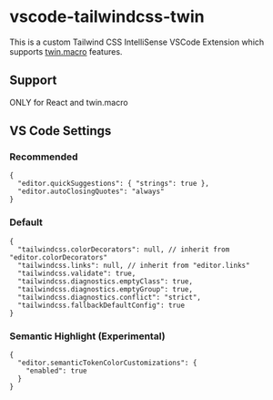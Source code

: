 # vscode-tailwindcss-twin

This is a custom Tailwind CSS IntelliSense VSCode Extension which supports [twin.macro](https://github.com/ben-rogerson/twin.macro) features.

## Support

ONLY for React and twin.macro

## VS Code Settings

### Recommended

```json5
{
  "editor.quickSuggestions": { "strings": true },
  "editor.autoClosingQuotes": "always"
}
```

### Default

```json5
{
  "tailwindcss.colorDecorators": null, // inherit from "editor.colorDecorators"
  "tailwindcss.links": null, // inherit from "editor.links"
  "tailwindcss.validate": true,
  "tailwindcss.diagnostics.emptyClass": true,
  "tailwindcss.diagnostics.emptyGroup": true,
  "tailwindcss.diagnostics.conflict": "strict",
  "tailwindcss.fallbackDefaultConfig": true
}
```

### Semantic Highlight (Experimental)

```json5
{
  "editor.semanticTokenColorCustomizations": {
    "enabled": true
  }
}
```
